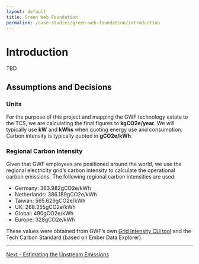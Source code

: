 ```yaml
---
layout: default
title: Green Web Foundation
permalink: /case-studies/green-web-foundation/introduction
---
```


# Introduction
TBD

## Assumptions and Decisions

### Units

For the purpose of this project and mapping the GWF technology estate to the TCS, we are calculating the final figures to **kgCO2e/year**. We will typically use **kW** and **kWhs** when quoting energy use and consumption. Carbon intensity is typically quoted in **gCO2e/kWh**.

### Regional Carbon Intensity

Given that GWF employees are positioned around the world, we use the regional electricity grid’s carbon intensity to calculate the operational carbon emissions. The following regional carbon intensities are used:
- Germany: 363.982gCO2e/kWh
- Netherlands: 386.189gCO2e/kWh
- Taiwan: 565.629gCO2e/kWh
- UK: 268.255gCO2e/kWh
- Global: 490gCO2e/kWh
- Europe: 328gCO2e/kWh

These values were obtained from GWF’s own [Grid Intensity CLI tool](https://developers.thegreenwebfoundation.org/grid-intensity-cli/overview/) and the Tech Carbon Standard (based on Ember Data Explorer).

---
[Next - Estimating the Upstream Emissions](upstream)

